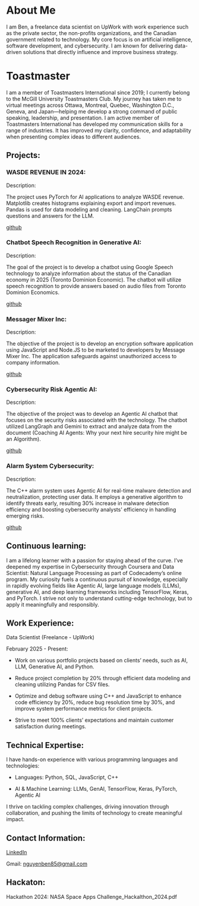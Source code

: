 # About Me

I am Ben, a freelance data scientist on UpWork with work experience such as the private sector, the non-profits organizations, and the Canadian government related to technology. My core focus is on artificial intelligence, software development, and cybersecurity. I am known for delivering data-driven solutions that directly influence and improve business strategy.

# Toastmaster

I am a member of Toastmasters International since 2019; I currently belong to the McGill University Toastmasters Club. My journey has taken me to virtual meetings across Ottawa, Montreal, Quebec, Washington D.C., Geneva, and Japan—helping me develop a strong command of public speaking, leadership, and presentation. I am active member of Toastmasters International has developed my communication skills for a range of industries. It has improved my clarity, confidence, and adaptability when presenting complex ideas to different audiences.

## Projects:

### WASDE REVENUE IN 2024:

Description:

The project uses PyTorch for AI applications to analyze WASDE revenue. Matplotlib creates histograms explaining export and import revenues. Pandas is used for data       modeling and cleaning. LangChain prompts questions and answers for the LLM.

[github](https://github.com/ben854719/WASDE-Revenue-in-2024)

### Chatbot Speech Recognition in Generative AI:

Description:

The goal of the project is to develop a chatbot using Google Speech technology to analyze information about the status of the Canadian economy in 2025 (Toronto Dominion Economic). The chatbot will utilize speech recognition to provide answers based on audio files from Toronto Dominion Economics.

[github](https://github.com/ben854719/Chatbot-Speech-Recognition-in-Generative-AI)

### Messager Mixer Inc:

Description:

The objective of the project is to develop an encryption software application using JavaScript and Node.JS to be marketed to developers by Message Mixer Inc. The application safeguards against unauthorized access to company information.

[github](https://github.com/ben854719/Messager-Mixer-Inc)

### Cybersecurity Risk Agentic AI:

Description:

The objective of the project was to develop an Agentic AI chatbot that focuses on the security risks associated with the technology. The chatbot utilized LangGraph and Gemini to extract and analyze data from the document (Coaching AI Agents: Why your next hire security hire might be an Algorithm).

[github](https://github.com/ben854719/Cybersecurity-Risk-Agentic-AI)

### Alarm System Cybersecurity:

Description:

The C++ alarm system uses Agentic AI for real-time malware detection and neutralization, protecting user data. It employs a generative algorithm to identify threats early, resulting 30% increase in malware detection efficiency and boosting cybersecurity analysts' efficiency in handling emerging risks.

[github](https://github.com/ben854719/Alarm-System_Cybersecurity)

## Continuous learning:

I am a lifelong learner with a passion for staying ahead of the curve. I’ve deepened my expertise in Cybersecurity through Coursera and Data Scientist: Natural Language Processing as part of Codecademy’s online program. My curiosity fuels a continuous pursuit of knowledge, especially in rapidly evolving fields like Agentic AI, large language models (LLMs), generative AI, and deep learning frameworks including TensorFlow, Keras, and PyTorch. I strive not only to understand cutting-edge technology, but to apply it meaningfully and responsibly.

## Work Experience:

Data Scientist (Freelance - UpWork) 

February 2025 -  Present:

- Work on various portfolio projects based on clients’ needs, such as AI, LLM, Generative AI, and Python.

- Reduce project completion by 20% through efficient data modeling and cleaning utilizing Pandas for CSV files.

- Optimize and debug software using C++ and JavaScript to enhance code efficiency by 20%, reduce bug resolution time by
  30%, and improve system performance metrics for client projects.
  
- Strive to meet 100% clients’ expectations and maintain customer satisfaction during meetings.

## Technical Expertise:

I have hands-on experience with various programming languages and technologies:

- Languages: Python, SQL, JavaScript, C++
  
- AI & Machine Learning: LLMs, GenAI, TensorFlow, Keras, PyTorch, Agentic AI

I thrive on tackling complex challenges, driving innovation through collaboration, and pushing the limits of technology to create meaningful impact.

## Contact Information:

[LinkedIn](https://www.linkedin.com/in/ben-nguyen-77a44832/)

Gmail: nguyenben85@gmail.com

## Hackaton:

Hackathon 2024: NASA Space Apps Challenge_Hackalthon_2024.pdf






